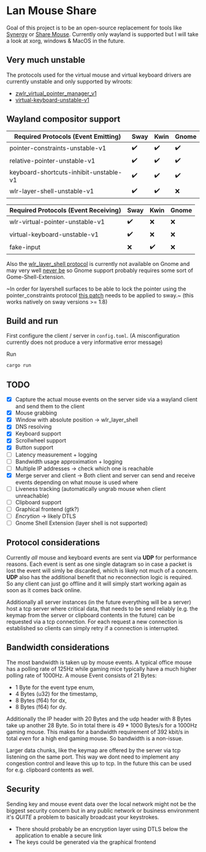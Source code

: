 # Lan Mouse Share
Goal of this project is to be an open-source replacement for tools like [Synergy](https://symless.com/synergy) or [Share Mouse](https://www.sharemouse.com/de/).
Currently only wayland is supported but I will take a look at xorg, windows & MacOS in the future.

## Very much unstable
The protocols used for the virtual mouse and virtual keyboard drivers are currently unstable and only supported by wlroots:
- [zwlr\_virtual\_pointer\_manager\_v1](wlr-virtual-pointer-unstable-v1)
- [virtual-keyboard-unstable-v1](https://wayland.app/protocols/virtual-keyboard-unstable-v1)

## Wayland compositor support
|  Required Protocols  (Event Emitting)  | Sway               | Kwin                 | Gnome                |
|----------------------------------------|--------------------|----------------------|----------------------|
| pointer-constraints-unstable-v1        | :heavy_check_mark: | :heavy_check_mark:   | :heavy_check_mark:   |
| relative-pointer-unstable-v1           | :heavy_check_mark: | :heavy_check_mark:   | :heavy_check_mark:   |
| keyboard-shortcuts-inhibit-unstable-v1 | :heavy_check_mark: | :heavy_check_mark:   | :heavy_check_mark:   |
| wlr-layer-shell-unstable-v1            | :heavy_check_mark: | :heavy_check_mark:   | :x:                  |

|  Required Protocols  (Event Receiving) | Sway               | Kwin                 | Gnome                |
|----------------------------------------|--------------------|----------------------|----------------------|
| wlr-virtual-pointer-unstable-v1        | :heavy_check_mark: | :x:                  | :x:                  |
| virtual-keyboard-unstable-v1           | :heavy_check_mark: | :x:                  | :x:                  |
| fake-input                             | :x:                | :heavy_check_mark:   | :x:                  |



Also the [wlr_layer_shell protocol](https://wayland.app/protocols/wlr-layer-shell-unstable-v1) is currently not available on Gnome and may very well [never be](https://gitlab.gnome.org/GNOME/gnome-shell/-/issues/1141) so Gnome support probably requires some sort of Gome-Shell-Extension.

~In order for layershell surfaces to be able to lock the pointer using the pointer\_constraints protocol [this patch](https://github.com/swaywm/sway/pull/7178) needs to be applied to sway.~
(this works natively on sway versions >= 1.8)

## Build and run
First configure the client / server in `config.toml`. (A misconfiguration currently does not produce a very informative error message)

Run
```sh
cargo run
```

## TODO
- [x] Capture the actual mouse events on the server side via a wayland client and send them to the client
- [x] Mouse grabbing
- [x] Window with absolute position -> wlr\_layer\_shell
- [x] DNS resolving
- [x] Keyboard support
- [x] Scrollwheel support
- [x] Button support
- [ ] Latency measurement + logging
- [ ] Bandwidth usage approximation + logging
- [ ] Multiple IP addresses -> check which one is reachable
- [x] Merge server and client -> Both client and server can send and receive events depending on what mouse is used where
- [ ] Liveness tracking (automatically ungrab mouse when client unreachable)
- [ ] Clipboard support
- [ ] Graphical frontend (gtk?)
- [ ] *Encrytion* -> likely DTLS
- [ ] Gnome Shell Extension (layer shell is not supported)

## Protocol considerations
Currently *all* mouse and keyboard events are sent via **UDP** for performance reasons.
Each event is sent as one single datagram so in case a packet is lost the event will simly be discarded, which is likely not much of a concern.
**UDP** also has the additional benefit that no reconnection logic is required.
So any client can just go offline and it will simply start working again as soon as it comes back online.

Additionally all server instances (in the future everything will be a server) host a tcp server where critical data, that needs to be send reliably (e.g. the keymap from the server or clipboard contents in the future) can be requested via a tcp connection.
For each request a new connection is established so clients can simply retry if a connection is interrupted.

## Bandwidth considerations
The most bandwidth is taken up by mouse events. A typical office mouse has a polling rate of 125Hz
while gaming mice typically have a much higher polling rate of 1000Hz.
A mouse Event consists of 21 Bytes:
- 1 Byte for the event type enum,
- 4 Bytes (u32) for the timestamp,
- 8 Bytes (f64) for dx,
- 8 Bytes (f64) for dy.

Additionally the IP header with 20 Bytes and the udp header with 8 Bytes take up another 28 Byte.
So in total there is 49 * 1000 Bytes/s for a 1000Hz gaming mouse.
This makes for a bandwidth requirement of 392 kbit/s in total _even_ for a high end gaming mouse.
So bandwidth is a non-issue.

Larger data chunks, like the keymap are offered by the server via tcp listening on the same port.
This way we dont need to implement any congestion control and leave this up to tcp.
In the future this can be used for e.g. clipboard contents as well.


## Security
Sending key and mouse event data over the local network might not be the biggest security concern but in any public network or business environment it's *QUITE* a problem to basically broadcast your keystrokes.
- There should probably be an encryption layer using DTLS below the application to enable a secure link
- The keys could be generated via the graphical frontend
